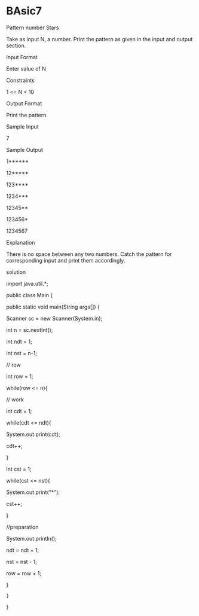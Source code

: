 # BAsic7

Pattern number Stars

Take as input N, a number. Print the pattern as given in the input and output section.


Input Format

Enter value of N

Constraints

1 <= N < 10

Output Format

Print the pattern.

Sample Input

7

Sample Output

1******

12*****

123****

1234***

12345**

123456*

1234567

Explanation

There is no space between any two numbers. Catch the pattern for corresponding input and print them accordingly.



solution



import java.util.*;

public class Main {

public static void main(String args[]) {

Scanner sc = new Scanner(System.in);

int n = sc.nextInt();

int ndt = 1;

int nst = n-1;

// row

int row = 1;

while(row <= n){

// work

int cdt = 1;

while(cdt <= ndt){

System.out.print(cdt);

cdt++;

}

int cst = 1;

while(cst <= nst){

System.out.print("*");

cst++;



}

//preparation

System.out.println();

ndt = ndt + 1;

nst = nst - 1;

row = row + 1;

}


    }

}
